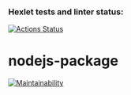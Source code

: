 ### Hexlet tests and linter status:
[![Actions Status](https://github.com/Tatsianaana/frontend-project-44/actions/workflows/hexlet-check.yml/badge.svg)](https://github.com/Tatsianaana/frontend-project-44/actions)

# nodejs-package
[![Maintainability](https://api.codeclimate.com/v1/badges/240acc4bc587afbe29f4/maintainability)](https://codeclimate.com/github/Tatsianaana/frontend-project-44/maintainability)
